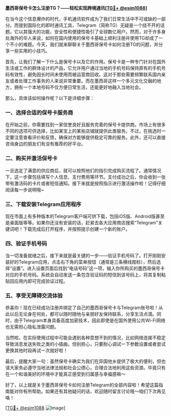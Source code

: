 **墨西哥保号卡怎么注册TG？——轻松实现跨境通讯[[TG💪+ @esim1088](https://t.me/s/esim1088)]**

在当今这个信息爆炸的时代，手机通讯软件成为了我们日常生活中不可或缺的一部分。而提到国际化的即时通讯工具，Telegram（简称TG）无疑是一个绕不开的话题。它以其强大的功能、安全性和便捷性吸引了全球数亿用户。然而，对于许多身处海外的华人来说，如何在国内使用的保号卡基础上顺利注册并使用TG却成了一个不小的难题。今天，我们就来聊聊关于墨西哥保号卡如何注册TG的问题，并分享一些实用的小技巧。

首先，让我们了解一下什么是保号卡以及它的作用。保号卡是一种专门针对在国外生活或工作的群体设计的产品，它允许用户通过当地的手机号码保持原有的手机号码有效性，避免因长时间未使用而被运营商回收。这对于那些需要频繁联系国内亲友或者处理工作事务的人来说非常重要。而在墨西哥这样一个多元文化交融的地方，拥有一个本地号码不仅方便日常生活，还能更好地融入当地社会。

那么，具体该如何操作呢？以下是详细步骤：

### 一、选择合适的保号卡服务商

在开始之前，你需要找到一家信誉良好且服务完善的保号卡提供商。市场上有很多不同的选项可供选择，比如某宝上的某些店铺就提供此类服务。不过，在挑选时一定要注意查看评价和反馈，确保对方能够提供稳定可靠的服务。此外，还可以直接咨询身边的朋友们有没有推荐的好平台。

### 二、购买并激活保号卡

一旦选定了满意的供应商后，就可以按照他们的指引完成购买流程了。通常情况下，这一步骤包括填写个人信息、支付费用等环节。支付成功之后，你会收到一张带有激活码的卡片或者短信通知。接下来就是按照指示进行激活操作啦！记得仔细阅读每一步说明哦~

### 三、下载安装Telegram应用程序

现在市面上有多种版本的Telegram客户端可供下载，包括iOS版、Android版甚至是桌面版等等。如果你还没有安装的话，赶紧去各大应用商店搜索“Telegram”关键词吧！下载完成后打开程序，并按照提示创建一个新的账户。

### 四、验证手机号码

当一切准备就绪之后，接下来就是最关键的一步——验证手机号码了。打开刚刚安装好的Telegram应用，点击右下角的菜单按钮（通常是三条横线图标），然后选择“设置”。进入设置页面后找到“电话号码”这一项，输入你所购买的墨西哥保号卡对应的手机号码。系统会自动发送一条包含验证码的短信到该号码上，将其复制粘贴回应用内即可完成验证过程。

### 五、享受无障碍交流体验

恭喜你！现在已经成功注册并绑定了自己的墨西哥保号卡与Telegram账号啦！从此以后无论身在何处，都可以随时随地与亲朋好友保持联系，分享生活点滴。同时，由于Telegram本身具备高度加密技术，因此即使是在国外使用公共Wi-Fi网络也无需担心隐私泄露问题。

当然啦，在实际使用过程中可能会遇到各种意想不到的情况，比如网络连接不稳定导致消息发送失败之类的小插曲。但别担心，只要耐心调试一下参数设置或者尝试更换其他时段再试一次就好啦！

最后，提醒大家一句：虽然保号卡确实为我们在异国他乡提供了极大的便利，但也请大家务必遵守当地法律法规和社会公德心，合理合法地利用这些资源。毕竟只有在一个和谐美好的环境中才能真正感受到归属感与幸福感嘛～

好了，以上就是关于墨西哥保号卡如何注册Telegram的全部内容啦！希望这篇指南能对你有所帮助。如果还有其他疑问的话，欢迎随时留言讨论哦～咱们下次再见咯！

[[TG💪+ @esim1088](https://t.me/s/esim1088) ![Image](https://i.postimg.cc/4NQfJmqS/Snipaste-2025-05-13-00-14-12.png)]